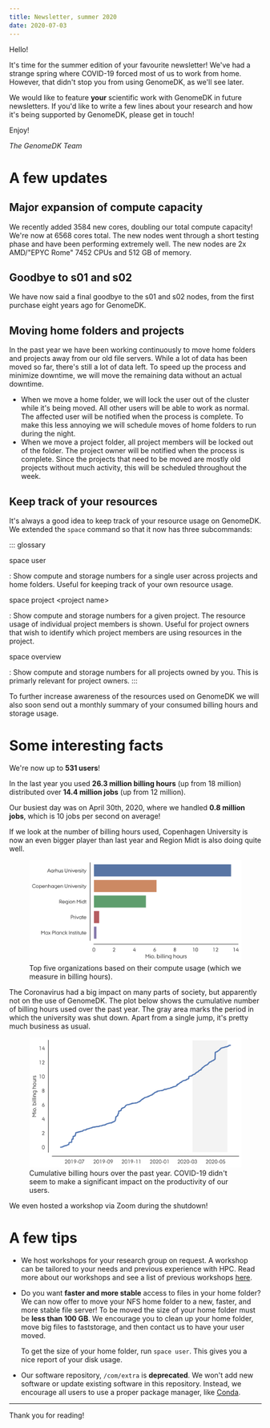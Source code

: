 ```yaml
---
title: Newsletter, summer 2020
date: 2020-07-03
---
```


Hello!

It's time for the summer edition of your favourite newsletter! We've
had a strange spring where COVID-19 forced most of us to work from home.
However, that didn't stop you from using GenomeDK, as we'll see later.

We would like to feature **your** scientific work with GenomeDK in
future newsletters. If you'd like to write a few lines about your
research and how it's being supported by GenomeDK, please get in touch!

Enjoy!

*The GenomeDK Team*

# A few updates

## Major expansion of compute capacity

We recently added 3584 new cores, doubling our total compute capacity!
We're now at 6568 cores total. The new nodes went through a short
testing phase and have been performing extremely well. The new nodes are
2x AMD/\"EPYC Rome\" 7452 CPUs and 512 GB of memory.

## Goodbye to s01 and s02

We have now said a final goodbye to the s01 and s02 nodes, from the
first purchase eight years ago for GenomeDK.

## Moving home folders and projects

In the past year we have been working continuously to move home folders
and projects away from our old file servers. While a lot of data has
been moved so far, there's still a lot of data left. To speed up the
process and minimize downtime, we will move the remaining data without
an actual downtime.

-   When we move a home folder, we will lock the user out of the cluster
    while it's being moved. All other users will be able to work as
    normal. The affected user will be notified when the process is
    complete. To make this less annoying we will schedule moves of home
    folders to run during the night.
-   When we move a project folder, all project members will be locked
    out of the folder. The project owner will be notified when the
    process is complete. Since the projects that need to be moved are
    mostly old projects without much activity, this will be scheduled
    throughout the week.

## Keep track of your resources

It's always a good idea to keep track of your resource usage on
GenomeDK. We extended the `space` command so that it now has three
subcommands:

::: glossary

space user

:   Show compute and storage numbers for a single user across projects
    and home folders. Useful for keeping track of your own resource
    usage.

space project \<project name\>

:   Show compute and storage numbers for a given project. The resource
    usage of individual project members is shown. Useful for project
    owners that wish to identify which project members are using
    resources in the project.

space overview

:   Show compute and storage numbers for all projects owned by you. This
    is primarly relevant for project owners.
:::

To further increase awareness of the resources used on GenomeDK we will
also soon send out a monthly summary of your consumed billing hours and
storage usage.

# Some interesting facts

We're now up to **531 users**!

In the last year you used **26.3 million billing hours** (up from 18
million) distributed over **14.4 million jobs** (up from 12 million).

Our busiest day was on April 30th, 2020, where we handled **0.8 million
jobs**, which is 10 jobs per second on average!

If we look at the number of billing hours used, Copenhagen University is
now an even bigger player than last year and Region Midt is also doing
quite well.

<figure>
<img src="top5_organizations.svg" alt="top5_organizations.svg" />
<figcaption>Top five organizations based on their compute usage (which
we measure in billing hours).</figcaption>
</figure>

The Coronavirus had a big impact on many parts of society, but
apparently not on the use of GenomeDK. The plot below shows the
cumulative number of billing hours used over the past year. The gray
area marks the period in which the university was shut down. Apart from
a single jump, it's pretty much business as usual.

<figure>
<img src="cumulative_billing_hours.svg"
alt="cumulative_billing_hours.svg" />
<figcaption>Cumulative billing hours over the past year. COVID-19 didn't
seem to make a significant impact on the productivity of our
users.</figcaption>
</figure>

We even hosted a workshop via Zoom during the shutdown!

# A few tips

-   We host workshops for your research group on request. A workshop can
    be tailored to your needs and previous experience with HPC. Read
    more about our workshops and see a list of previous workshops
    [here](@/training.md).

-   Do you want **faster and more stable** access to files in your home
    folder? We can now offer to move your NFS home folder to a new,
    faster, and more stable file server! To be moved the size of your
    home folder must be **less than 100 GB**. We encourage you to clean
    up your home folder, move big files to faststorage, and then contact
    us to have your user moved.

    To get the size of your home folder, run `space user`. This gives
    you a nice report of your disk usage.

-   Our software repository, `/com/extra` is **deprecated**. We won't
    add new software or update existing software in this repository.
    Instead, we encourage all users to use a proper package manager,
    like [Conda](@/docs/installing-software.md).

---

Thank you for reading!

